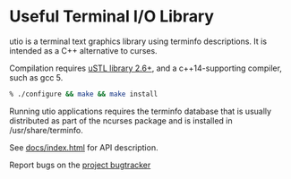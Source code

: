 # Useful Terminal I/O Library

utio is a terminal text graphics library using terminfo descriptions.
It is intended as a C++ alternative to curses.

Compilation requires [uSTL library 2.6+](https://github.com/msharov/ustl),
and a c++14-supporting compiler, such as gcc 5.

```sh
% ./configure && make && make install
```

Running utio applications requires the terminfo database that
is usually distributed as part of the ncurses package and is
installed in /usr/share/terminfo.

See [docs/index.html](https://msharov.github.io/utio) for API description.

Report bugs on the [project bugtracker](https://github.com/msharov/utio/issues)
